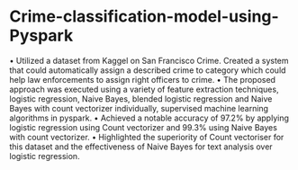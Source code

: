 # Crime-classification-model-using-Pyspark
•	Utilized a dataset from Kaggel on San Francisco Crime. Created a system that could automatically assign a described crime to category which could help law enforcements to assign right officers to crime. 
•	The proposed approach was executed using a variety of feature extraction techniques, logistic regression, Naive Bayes, blended logistic regression and Naive Bayes with count vectorizer individually, supervised machine learning algorithms in pyspark. 
•	Achieved a notable accuracy of 97.2% by applying logistic regression using Count vectorizer and 99.3% using Naive Bayes with count vectorizer.
•	Highlighted the superiority of Count vectoriser for this dataset and the effectiveness of Naive Bayes for text analysis over logistic regression.
